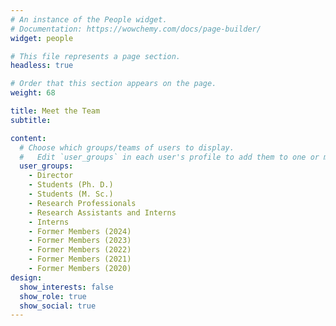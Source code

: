 ```yaml
---
# An instance of the People widget.
# Documentation: https://wowchemy.com/docs/page-builder/
widget: people

# This file represents a page section.
headless: true

# Order that this section appears on the page.
weight: 68

title: Meet the Team
subtitle:

content:
  # Choose which groups/teams of users to display.
  #   Edit `user_groups` in each user's profile to add them to one or more of these groups.
  user_groups:
    - Director
    - Students (Ph. D.)
    - Students (M. Sc.)
    - Research Professionals
    - Research Assistants and Interns
    - Interns
    - Former Members (2024)
    - Former Members (2023)
    - Former Members (2022)
    - Former Members (2021)
    - Former Members (2020)
design:
  show_interests: false
  show_role: true
  show_social: true
---
```

